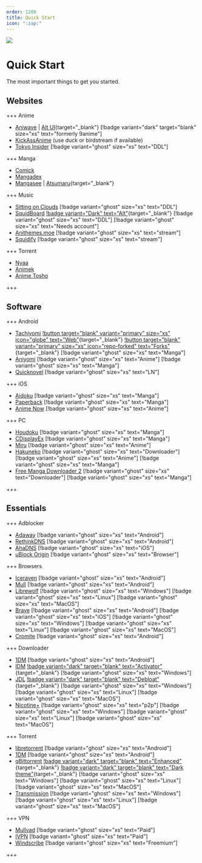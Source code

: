 ```yaml
---
order: 1200
title: Quick Start
icon: ":zap:"
---
```


![](https://cdn.apollo.moe/img/qs.png)
# Quick Start
The most important things to get you started.


## Websites

+++ Anime
- [Aniwave](https://aniwave.to/home) | [Alt UI](https://9animehq.to/home){target="_blank"} [!badge variant="dark" target="blank" size="xs" text="formerly 9anime"]
- [KickAssAnime](https://kickassanime.am/) (use duck or birdstream if available)
- [Tokyo Insider](https://www.tokyoinsider.com/) [!badge variant="ghost" size="xs" text="DDL"]

+++ Manga
- [Comick](https://comick.app/home)
- [Mangadex](https://mangadex.org/)
- [Mangasee](https://mangasee123.com/) | [Atsumaru](https://atsu.moe/){target="_blank"}

+++ Music
- [Sitting on Clouds](https://www.sittingonclouds.net/) [!badge variant="ghost" size="xs" text="DDL"]
- [SquidBoard](https://www.squid-board.org/) [!badge variant="Dark" text="Alt"](https://sqb.moe/){target="_blank"} [!badge variant="ghost" size="xs" text="DDL"] [!badge variant="ghost" size="xs" text="Needs account"]
- [Anithemes.moe](https://animethemes.moe/) [!badge variant="ghost" size="xs" text="stream"]
- [Squidify](https://www.squidify.org/) [!badge variant="ghost" size="xs" text="stream"]

+++ Torrent
- [Nyaa](https://nyaa.si/)
- [Animek](https://animek.fun/)
- [Anime Tosho](https://animetosho.org/)

+++


## Software

+++ Android
- [Tachiyomi](https://github.com/tachiyomiorg/tachiyomi/) [!button target="blank" variant="primary" size="xs" icon="globe" text="Web"](https://tachiyomi.org/){target="_blank"} [!button target="blank" variant="primary" size="xs" icon="repo-forked" text="Forks"](https://tachiyomi.org/forks/){target="_blank"} [!badge variant="ghost" size="xs" text="Manga"]
- [Aniyomi](https://github.com/jmir1/aniyomi-mpv-beta) [!badge variant="ghost" size="xs" text="Anime"] [!badge variant="ghost" size="xs" text="Manga"]
- [Quicknovel](https://github.com/LagradOst/QuickNovel) [!badge variant="ghost" size="xs" text="LN"]

+++ iOS
- [Aidoku](https://github.com/Aidoku/Aidoku) [!badge variant="ghost" size="xs" text="Manga"]
- [Paperback](https://github.com/Paperback-iOS/app) [!badge variant="ghost" size="xs" text="Manga"]
- [Anime Now](https://github.com/AnimeNow-Team/AnimeNow) [!badge variant="ghost" size="xs" text="Anime"]

+++ PC
- [Houdoku](https://github.com/xgi/houdoku) [!badge variant="ghost" size="xs" text="Manga"]
- [CDisplayEx](https://www.cdisplayex.com/) [!badge variant="ghost" size="xs" text="Manga"]
- [Miru](https://github.com/ThaUnknown/miru/) [!badge variant="ghost" size="xs" text="Anime"]
- [Hakuneko](https://github.com/manga-download/hakuneko) [!badge variant="ghost" size="xs" text="Downloader"] [!badge variant="ghost" size="xs" text="Anime"] [!badge variant="ghost" size="xs" text="Manga"]
- [Free Manga Downloader 2](https://github.com/dazedcat19/FMD2) [!badge variant="ghost" size="xs" text="Downloader"] [!badge variant="ghost" size="xs" text="Manga"]

+++

## Essentials

+++ Adblocker
- [Adaway](https://adaway.org/) [!badge variant="ghost" size="xs" text="Android"]
- [RethinkDNS](https://rethinkdns.com/) [!badge variant="ghost" size="xs" text="Android"]
- [AhaDNS](https://blitz-setup.ahadns.com/) [!badge variant="ghost" size="xs" text="iOS"]
- [uBlock Origin](https://ublockorigin.com/) [!badge variant="ghost" size="xs" text="Browser"]

+++ Browsers
- [Iceraven](https://github.com/fork-maintainers/iceraven-browser) [!badge variant="ghost" size="xs" text="Android"]
- [Mull](https://github.com/Divested-Mobile/Mull-Fenix) [!badge variant="ghost" size="xs" text="Android"]
- [Librewolf](https://librewolf.net/) [!badge variant="ghost" size="xs" text="Windows"] [!badge variant="ghost" size="xs" text="Linux"] [!badge variant="ghost" size="xs" text="MacOS"]
- [Brave](https://brave.com/) [!badge variant="ghost" size="xs" text="Android"] [!badge variant="ghost" size="xs" text="iOS"] [!badge variant="ghost" size="xs" text="Windows"] [!badge variant="ghost" size="xs" text="Linux"] [!badge variant="ghost" size="xs" text="MacOS"]
- [Cromite](https://github.com/uazo/cromite) [!badge variant="ghost" size="xs" text="Android"]

+++ Downloader
- [1DM](https://play.google.com/store/apps/details?id=idm.internet.download.manager&hl=en&gl=US) [!badge variant="ghost" size="xs" text="Android"]
- [IDM](https://www.internetdownloadmanager.com/) [!badge variant="dark" target="blank" text="Activator"](https://massgrave.dev/idm-activation-script.html){target="_blank"} [!badge variant="ghost" size="xs" text="Windows"]
- [JDL](https://jdownloader.org/) [!badge variant="dark" target="blank" text="Debloat"](https://rentry.org/jdownloader2){target="_blank"} [!badge variant="ghost" size="xs" text="Windows"] [!badge variant="ghost" size="xs" text="Linux"] [!badge variant="ghost" size="xs" text="MacOS"]
- [Nicotine+](https://nicotine-plus.org/) [!badge variant="ghost" size="xs" text="p2p"] [!badge variant="ghost" size="xs" text="Windows"] [!badge variant="ghost" size="xs" text="Linux"] [!badge variant="ghost" size="xs" text="MacOS"]

+++ Torrent
- [libretorrent](https://play.google.com/store/apps/details?id=org.proninyaroslav.libretorrent) [!badge variant="ghost" size="xs" text="Android"]
- [1DM](https://play.google.com/store/apps/details?id=idm.internet.download.manager&hl=en&gl=US) [!badge variant="ghost" size="xs" text="Android"]
- [qBittorrent](https://www.qbittorrent.org/) [!badge variant="dark" target="blank" text="Enhanced"](https://github.com/c0re100/qBittorrent-Enhanced-Edition){target="_blank"} [!badge variant="dark" target="blank" text="Dark theme"](https://github.com/maboroshin/qBittorrentDarktheme){target="_blank"} [!badge variant="ghost" size="xs" text="Windows"] [!badge variant="ghost" size="xs" text="Linux"] [!badge variant="ghost" size="xs" text="MacOS"]
- [Transmission](https://transmissionbt.com/) [!badge variant="ghost" size="xs" text="Windows"] [!badge variant="ghost" size="xs" text="Linux"] [!badge variant="ghost" size="xs" text="MacOS"]

+++ VPN
- [Mullvad](https://mullvad.net/) [!badge variant="ghost" size="xs" text="Paid"]
- [IVPN](https://www.ivpn.net/) [!badge variant="ghost" size="xs" text="Paid"]
- [Windscribe](https://windscribe.com/) [!badge variant="ghost" size="xs" text="Freemium"]

+++
